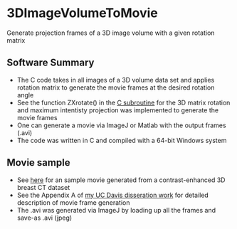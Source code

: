 # 3DImageVolumeToMovie
Generate projection frames of a 3D image volume with a given rotation matrix

## Software Summary

- The C code takes in all images of a 3D volume data set and applies rotation matrix to generate the movie frames at the desired rotation angle
- See the function ZXrotate() in the [C subroutine](spinsub.cpp) for the 3D matrix rotation and maximum intentisty projection was implemented to generate the movie frames
- One can generate a movie via ImageJ or Matlab with the output frames (.avi)
- The code was written in C and compiled with a 64-bit Windows system

Movie sample
--------------------

- See [here](AVIs/sample.avi) for an sample movie generated from a contrast-enhanced 3D breast CT dataset
- See the Appendix A of [my UC Davis disseration work](Disseration_Huang.pdf) for detailed description of movie frame generation
- The .avi was generated via ImageJ by loading up all the frames and save-as .avi (jpeg)

